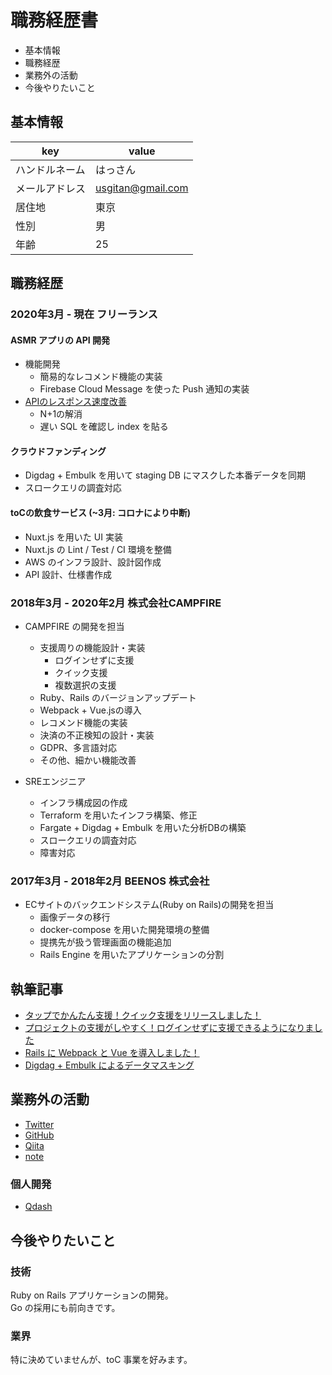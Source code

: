 # 職務経歴書

- 基本情報
- 職務経歴
- 業務外の活動
- 今後やりたいこと

## 基本情報

| key            | value             |
| -------------- | ----------------- |
| ハンドルネーム | はっさん          |
| メールアドレス | usgitan@gmail.com |
| 居住地         | 東京              |
| 性別           | 男                |
| 年齢           | 25                |

## 職務経歴

### 2020年3月 - 現在 フリーランス

#### ASMR アプリの API 開発

- 機能開発
  - 簡易的なレコメンド機能の実装
  - Firebase Cloud Message を使った Push 通知の実装
- [APIのレスポンス速度改善](https://twitter.com/hassasa3/status/1280674720153653248?s=20)
  - N+1の解消
  - 遅い SQL を確認し index を貼る

#### クラウドファンディング

- Digdag + Embulk を用いて staging DB にマスクした本番データを同期
- スロークエリの調査対応

#### toCの飲食サービス (~3月: コロナにより中断)

- Nuxt.js を用いた UI 実装
- Nuxt.js の Lint / Test / CI 環境を整備
- AWS のインフラ設計、設計図作成
- API 設計、仕様書作成

### 2018年3月 - 2020年2月 株式会社CAMPFIRE

- CAMPFIRE の開発を担当
  - 支援周りの機能設計・実装
    - ログインせずに支援
    - クイック支援
    - 複数選択の支援
  - Ruby、Rails のバージョンアップデート
  - Webpack + Vue.jsの導入
  - レコメンド機能の実装
  - 決済の不正検知の設計・実装
  - GDPR、多言語対応
  - その他、細かい機能改善

- SREエンジニア
  - インフラ構成図の作成
  - Terraform を用いたインフラ構築、修正
  - Fargate + Digdag + Embulk を用いた分析DBの構築
  - スロークエリの調査対応
  - 障害対応

### 2017年3月 - 2018年2月 BEENOS 株式会社

- ECサイトのバックエンドシステム(Ruby on Rails)の開発を担当
  - 画像データの移行
  - docker-compose を用いた開発環境の整備
  - 提携先が扱う管理画面の機能追加
  - Rails Engine を用いたアプリケーションの分割

## 執筆記事

- [タップでかんたん支援！クイック支援をリリースしました！](https://note.mu/campfire_dev/n/n72acb517aecc2)
- [プロジェクトの支援がしやすく！ログインせずに支援できるようになりました](https://note.mu/campfire_dev/n/nb5969d388fd3)
- [Rails に Webpack と Vue を導入しました！](https://note.mu/campfire_dev/n/n1686059962b5)
- [Digdag + Embulk によるデータマスキング](https://qiita.com/Hassan/items/065dd6bd3c123e1a6092)

## 業務外の活動

- [Twitter](https://twitter.com/hassasa3)
- [GitHub](https://github.com/yuta17)
- [Qiita](https://qiita.com/Hassan)
- [note](https://note.com/usabdelah)

### 個人開発

- [Qdash](https://q-dash.jp)

## 今後やりたいこと

### 技術

Ruby on Rails アプリケーションの開発。  
Go の採用にも前向きです。

### 業界

特に決めていませんが、toC 事業を好みます。
